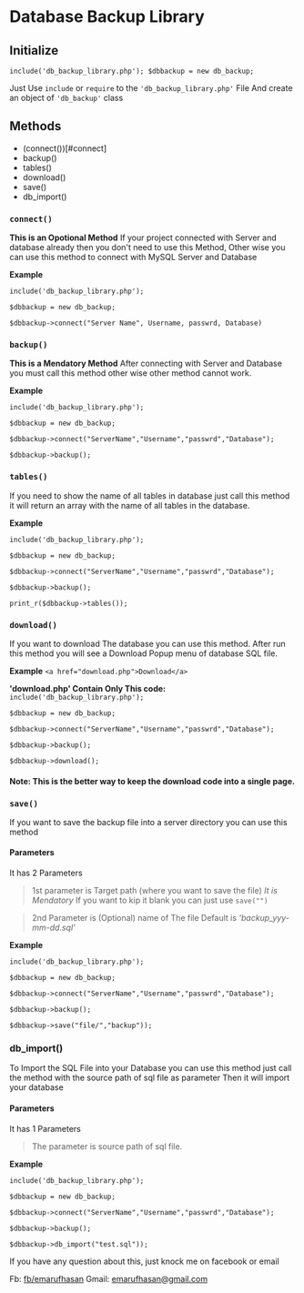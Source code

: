 # Database Backup Library 
## Initialize
`include('db_backup_library.php'); $dbbackup = new db_backup;`

Just Use `include` or `require` to the `'db_backup_library.php'` File
And create an object of `'db_backup'` class


## Methods
	
* (connect())[#connect]
* backup()
* tables()
* download()
* save()
* db_import()

### `connect()`
**This is an Opotional Method**
If your project connected with Server and database already then you don't need to use this Method,
Other wise you can use this method to connect with MySQL Server and Database
	
**Example**
	
`include('db_backup_library.php');`
	
`$dbbackup = new db_backup;`
	
`$dbbackup->connect("Server Name", Username, passwrd, Database)`

### `backup()`
**This is a Mendatory Method**
After connecting with Server and Database you must call this method other wise other method cannot work.

**Example**
	
`include('db_backup_library.php');`
	
`$dbbackup = new db_backup;`
	
`$dbbackup->connect("ServerName","Username","passwrd","Database");`
	
`$dbbackup->backup();`

	
### `tables()`
If you need to show the name of all tables in database just call this method it will return an array with the name of all tables in the database.
	
**Example**
	
`include('db_backup_library.php');`
	
`$dbbackup = new db_backup;`
	
`$dbbackup->connect("ServerName","Username","passwrd","Database");`
	
`$dbbackup->backup();`
	
`print_r($dbbackup->tables());`

### `download()`
If you want to download The database you can use this method. After run this method you will see a Download Popup menu of database SQL file.
	
**Example**
`<a href="download.php">Download</a>`
	
**'download.php' Contain Only This code:**
`include('db_backup_library.php');`
	
`$dbbackup = new db_backup;`
	
`$dbbackup->connect("ServerName","Username","passwrd","Database");`
	
`$dbbackup->backup();`
	
`$dbbackup->download();`

#### Note: This is the better way to keep the download code into a single page.

### `save()`
If you want to save the backup file into a server directory you can use this method
#### Parameters
It has 2 Parameters
> 1st parameter is Target path (where you want to save the file) *It is Mendatory* If you want to kip it blank you can just use `save("")`
	
> 2nd Parameter is (Optional) name of The file Default is *'backup_yyy-mm-dd.sql'*
	
**Example**
	
`include('db_backup_library.php');`
	
`$dbbackup = new db_backup;`
	
`$dbbackup->connect("ServerName","Username","passwrd","Database");`
	
`$dbbackup->backup();`
	
`$dbbackup->save("file/","backup"));`
### db_import()
To Import the SQL File into your Database you can use this method just call the method with the source path of sql file as parameter Then it will import your database
	
#### Parameters
It has 1 Parameters
> The parameter is source path of sql file.
	
**Example**
	
`include('db_backup_library.php');`
	
`$dbbackup = new db_backup;`
	
`$dbbackup->connect("ServerName","Username","passwrd","Database");`
	
`$dbbackup->backup();`
	
`$dbbackup->db_import("test.sql"));`
	
If you have any question about this, just knock me on facebook or email
	
Fb: [fb/emarufhasan](https://facebook.com/emarufhasan)
Gmail: emarufhasan@gmail.com
